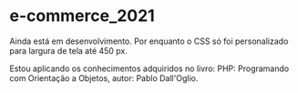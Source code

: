 # e-commerce_2021
Ainda está em desenvolvimento.
Por enquanto o CSS só foi personalizado para largura de tela até 450 px.

Estou aplicando os conhecimentos adquiridos no livro: PHP: Programando com Orientação a Objetos, autor: Pablo Dall'Oglio.
